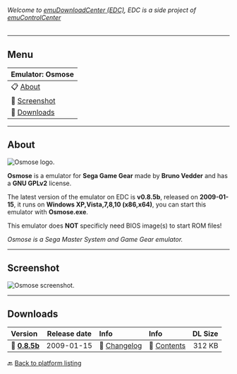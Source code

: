 ###### Welcome to [emuDownloadCenter (EDC)](https://github.com/PhoenixInteractiveNL/emuDownloadCenter/wiki/), EDC is a side project of [emuControlCenter](https://github.com/PhoenixInteractiveNL/emuControlCenter/wiki/)
***
## Menu
| **Emulator: Osmose** |
|:---------|
| :clipboard: [About](#about) |
| :sunrise: [Screenshot](#screenshot) |
| :floppy_disk: [Downloads](#downloads) |
***
## About
![](https://github.com/PhoenixInteractiveNL/emuDownloadCenter/wiki/images_emulator/osmose_logo_200.jpg "Osmose logo.")

**Osmose** is a emulator for **Sega Game Gear** made by **Bruno Vedder** and has a **GNU GPLv2** license.

The latest version of the emulator on EDC is **v0.8.5b**, released on **2009-01-15**, it runs on **Windows XP,Vista,7,8,10 (x86,x64)**, you can start this emulator with **Osmose.exe**.

This emulator does **NOT** specificly need BIOS image(s) to start ROM files!

_Osmose is a Sega Master System and Game Gear emulator._
***
## Screenshot
![](https://raw.githubusercontent.com/PhoenixInteractiveNL/emuDownloadCenter/master/hooks/osmose/screen.jpg "Osmose screenshot.")
***
## Downloads
| Version  | Release date  | Info       | Info       | DL Size    |
|:---------|:-------------:|:-----------|:-----------|-----------:|
| :floppy_disk: [**0.8.5b**](https://github.com/PhoenixInteractiveNL/edc-repo0003/raw/master/osmose/0.8.5b.7z) | 2009-01-15 | :page_facing_up: [Changelog](https://github.com/PhoenixInteractiveNL/edc-repo0003/blob/master/osmose/0.8.5b_changelog.txt) | :mag_right: [Contents](https://github.com/PhoenixInteractiveNL/edc-repo0003/blob/master/osmose/0.8.5b_contents.txt) | 312 KB |

:back: [Back to platform listing](https://github.com/PhoenixInteractiveNL/emuDownloadCenter/wiki/EDC-Platform-List)
